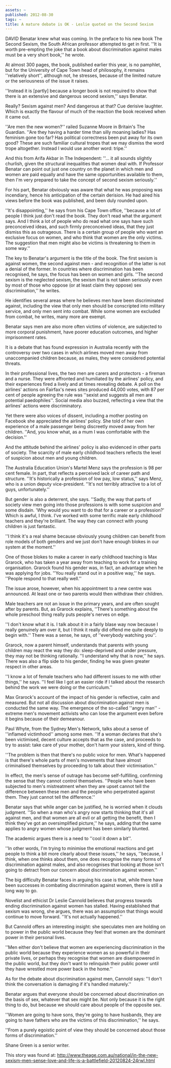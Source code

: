```yaml
---
assets: ~
published: 2012-08-30
tags: ~
title: A mature debate is OK - Leslie quoted on the Second Sexism
---
```

DAVID Benatar knew what was coming. In the preface to his new book The Second Sexism, the South African professor attempted to get in first. ''It is worth pre-empting the joke that a book about discrimination against males must be a very short book,'' he wrote.

At almost 300 pages, the book, published earlier this year, is no pamphlet, but for the University of Cape Town head of philosophy, it remains ''relatively short'', although not, he stresses, because of the limited nature or the seriousness of the issue it raises.

''Instead it is [partly] because a longer book is not required to show that there is an extensive and dangerous second sexism,'' says Benatar.

Really? Sexism against men? And dangerous at that? Cue derisive laughter. Which is exactly the flavour of much of the reaction the book received when it came out.

''Are men the new women?'' railed Suzanne Moore in Britain's The Guardian. ''Are they having a harder time than silly moaning ladies? Has feminism gone too far? Has political correctness been put away for its own good? These are such familiar cultural tropes that we may dismiss the word trope altogether. Instead I would use another word: tripe.''

And this from Arifa Akbar in The Independent: ''… it all sounds slightly churlish, given the structural inequalities that women deal with. If Professor Benatar can point out just one country on the planet in which men and women are paid equally and have the same opportunities available to them, then I'm very prepared to take the concept of second sexism seriously.''

For his part, Benatar obviously was aware that what he was proposing was incendiary, hence his anticipation of the certain derision. He had aired his views before the book was published, and been duly rounded upon.

''It's disappointing,'' he says from his Cape Town office, ''because a lot of people I think just don't read the book. They don't read what the argument says. And I think a lot of people who do read what one says have such preconceived ideas, and such firmly preconceived ideas, that they just dismiss this as outrageous. There is a certain group of people who want an exclusive focus on women, and who think that women are the only victims. The suggestion that men might also be victims is threatening to them in some way.''

The key to Benatar's argument is the title of the book. The first sexism is against women, the second against men - and recognition of the latter is not a denial of the former. In countries where discrimination has been recognised, he says, the focus has been on women and girls. ''The second sexism is the neglected sexism, the sexism that is not taken seriously even by most of those who oppose (or at least claim they oppose) sex discrimination,'' he writes.

He identifies several areas where he believes men have been discriminated against, including the view that only men should be conscripted into military service, and only men sent into combat. While some women are excluded from combat, he writes, many more are exempt.

Benatar says men are also more often victims of violence, are subjected to more corporal punishment, have poorer education outcomes, and higher imprisonment rates.

It is a debate that has found expression in Australia recently with the controversy over two cases in which airlines moved men away from unaccompanied children because, as males, they were considered potential threats.

In their professional lives, the two men are carers and protectors - a fireman and a nurse. They were affronted and humiliated by the airlines' policy, and their experiences fired a lively and at times revealing debate. A poll on the airlines' actions on Fairfax's news sites produced 44,000 votes, with 87 per cent of people agreeing the rule was ''sexist and suggests all men are potential paedophiles''. Social media also buzzed, reflecting a view that the airlines' actions were discriminatory.

Yet there were also voices of dissent, including a mother posting on Facebook she appreciated the airlines' policy. She told of her own experience of a male passenger being discreetly moved away from her children. ''And, you know what, as a mum I was comfortable with the decision.''

And the attitude behind the airlines' policy is also evidenced in other parts of society. The scarcity of male early childhood teachers reflects the level of suspicion about men and young children.

The Australia Education Union's Martel Menz says the profession is 98 per cent female. In part, that reflects a perceived lack of career path and structure. ''It's historically a profession of low pay, low status,'' says Menz, who is a union deputy vice-president. ''It's not terribly attractive to a lot of guys, unfortunately.''

But gender is also a deterrent, she says. ''Sadly, the way that parts of society view men going into those professions is with some suspicion and some disdain. 'Why would you want to do that for a career or a profession?' Which is awful, I think. I've worked with some terrific male early childhood teachers and they're brilliant. The way they can connect with young children is just fantastic.

''I think it's a real shame because obviously young children can benefit from role models of both genders and we just don't have enough blokes in our system at the moment.''

One of those blokes to make a career in early childhood teaching is Max Grarock, who has taken a year away from teaching to work for a training organisation. Grarock found his gender was, in fact, an advantage when he was applying for jobs. ''You really stand out in a positive way,'' he says. ''People respond to that really well.''

The issue arose, however, when his appointment to a new centre was announced. At least one or two parents would then withdraw their children.

Male teachers are not an issue in the primary years, and are often sought after by parents. But, as Grarock explains, ''There's something about the whole preschool thing really puts people's nerves on edge.

''I don't know what it is. I talk about it in a fairly blase way now because I really genuinely am over it, but I think it really did offend me quite deeply to begin with.'' There was a sense, he says, of ''everybody watching you''.

Grarock, now a parent himself, understands that parents with young children may react the way they do: sleep-deprived and under pressure, they may not be thinking rationally. ''I understand why that is now,'' he says. There was also a flip side to his gender, finding he was given greater respect in other areas.

''I know a lot of female teachers who had different issues to me with other things,'' he says. ''I feel like I got an easier ride if I talked about the research behind the work we were doing or the curriculum.''

Max Grarock's account of the impact of his gender is reflective, calm and measured. But not all discussion about discrimination against men is conducted the same way. The emergence of the so-called ''angry man'' - extreme men's movement activists who can lose the argument even before it begins because of their demeanour.

Paul Whyte, from the Sydney Men's Network, talks about a sense of ''inflamed victimhood'' among some men. ''If a woman declares that she's been victimised, decent culture accepts that as the case, and proceeds to try to assist: take care of your mother, don't harm your sisters, kind of thing.

''The problem is then that there's no public voice for men. What's happened is that there's whole parts of men's movements that have almost criminalised themselves by proceeding to talk about their victimisation.''

In effect, the men's sense of outrage has become self-fulfilling, confirming the sense that they cannot control themselves. ''People who have been subjected to men's mistreatment when they are upset cannot tell the difference between these men and the people who perpetrated against them. They just cannot tell the difference.''

Benatar says that while anger can be justified, he is worried when it clouds judgment. ''So when a man who's angry now starts thinking that it's all against men, and that women are all evil or all getting the benefit, then I think they've got an oversimplified picture,'' he says, adding that the same applies to angry women whose judgment has been similarly blunted.

The academic argues there is a need to ''cool it down a bit''.

''In other words, I'm trying to minimise the emotional reactions and get people to think a bit more clearly about these issues,'' he says, ''because, I think, when one thinks about them, one does recognise the many forms of discrimination against males, and also recognises that looking at those isn't going to detract from our concern about discrimination against women.''

The big difficulty Benatar faces in arguing his case is that, while there have been successes in combating discrimination against women, there is still a long way to go.

Novelist and ethicist Dr Leslie Cannold believes that progress towards ending discrimination against women has stalled. Having established that sexism was wrong, she argues, there was an assumption that things would continue to move forward. ''It's not actually happened.''

But Cannold offers an interesting insight: she speculates men are holding on to power in the public world because they feel that women are the dominant power in their personal lives.

''Men either don't believe that women are experiencing discrimination in the public world because they experience women as so powerful in their private lives, or perhaps they recognise that women are disempowered in the public world, but they don't want to relinquish their public power until they have wrestled more power back in the home.''

As for the debate about discrimination against men, Cannold says: ''I don't think the conversation is damaging if it's handled maturely.''

Benatar argues that everyone should be concerned about discrimination on the basis of sex, whatever that sex might be. Not only because it is the right thing to do, but because we should care about people of the opposite sex.

''Women are going to have sons, they're going to have husbands, they are going to have fathers who are the victims of this discrimination,'' he says.

''From a purely egoistic point of view they should be concerned about those forms of discrimination.''

Shane Green is a senior writer.

This story was found at: http://www.theage.com.au/national/in-the-new-sexism-men-sense-love-and-life-is-a-battlefield-20120824-24rwl.html